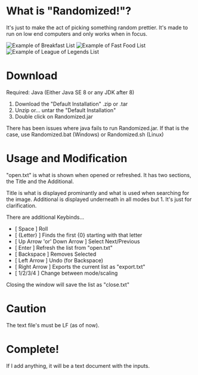# What is "Randomized!"?

It's just to make the act of picking something random prettier.
It's made to run on low end computers and only works when in focus.

![Example of Breakfast List](https://github.com/josuephyus/Randomized/tree/main/.images/Breakfast.png?raw=true "Breakfast List")
![Example of Fast Food List](https://github.com/josuephyus/Randomized/tree/main/.images/FastFood.png?raw=true "Fast Food List")
![Example of League of Legends List](https://github.com/josuephyus/Randomized/tree/main/.images/LeagueOfLegends.png?raw=true "League of Legends List")

# Download

Required: Java (Either Java SE 8 or any JDK after 8)

1. Download the "Default Installation" .zip or .tar
2. Unzip or... untar the "Default Installation"
3. Double click on Randomized.jar

There has been issues where java fails to run Randomized.jar.
If that is the case, use Randomized.bat (Windows) or Randomized.sh (Linux)

# Usage and Modification

"open.txt" is what is shown when opened or refreshed.
It has two sections, the Title and the Additional.

Title is what is displayed prominantly and what is used when searching for the image.
Additional is displayed underneath in all modes but 1. It's just for clarification.

There are additional Keybinds...
- [ Space ] Roll
- [ {Letter} ] Finds the first {0} starting with that letter
- [ Up Arrow 'or' Down Arrow ] Select Next/Previous
- [ Enter ] Refresh the list from "open.txt"
- [ Backspace ] Removes Selected
- [ Left Arrow ] Undo (for Backspace)
- [ Right Arrow ] Exports the current list as "export.txt"
- [ 1/2/3/4 ] Change between mode/scaling

Closing the window will save the list as "close.txt"

# Caution

The text file's must be LF (as of now).

# Complete!

If I add anything, it will be a text document with the inputs.
